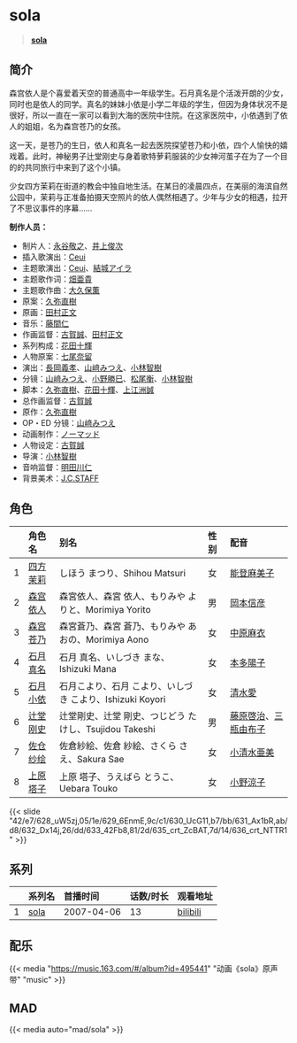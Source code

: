 # sola


> <u>**[sola](https://bgm.tv/subject/798)**</u>

## 简介

森宫依人是个喜爱着天空的普通高中一年级学生。石月真名是个活泼开朗的少女，同时也是依人的同学。真名的妹妹小依是小学二年级的学生，但因为身体状况不是很好，所以一直在一家可以看到大海的医院中住院。在这家医院中，小依遇到了依人的姐姐，名为森宫苍乃的女孩。

这一天，是苍乃的生日，依人和真名一起去医院探望苍乃和小依，四个人愉快的嬉戏着。此时，神秘男子辻堂刚史与身着歌特萝莉服装的少女神河茧子在为了一个目的的共同旅行中来到了这个小镇。

少女四方茉莉在街道的教会中独自地生活。在某日的凌晨四点，在美丽的海滨自然公园中，茉莉与正准备拍摄天空照片的依人偶然相遇了。少年与少女的相遇，拉开了不思议事件的序幕……

**制作人员：**
- 制片人：[永谷敬之](https://bgm.tv/person/12021)、[井上俊次](https://bgm.tv/person/963)
- 插入歌演出：[Ceui](https://bgm.tv/person/6141)
- 主题歌演出：[Ceui](https://bgm.tv/person/6141)、[結城アイラ](https://bgm.tv/person/5873)
- 主题歌作词：[畑亜貴](https://bgm.tv/person/7329)
- 主题歌作曲：[大久保薫](https://bgm.tv/person/3455)
- 原案：[久弥直樹](https://bgm.tv/person/6717)
- 原画：[田村正文](https://bgm.tv/person/12608)
- 音乐：[藤間仁](https://bgm.tv/person/2749)
- 作画监督：[古賀誠](https://bgm.tv/person/1191)、[田村正文](https://bgm.tv/person/12608)
- 系列构成：[花田十輝](https://bgm.tv/person/262)
- 人物原案：[七尾奈留](https://bgm.tv/person/1341)
- 演出：[長岡義孝](https://bgm.tv/person/26852)、[山﨑みつえ](https://bgm.tv/person/8482)、[小林智樹](https://bgm.tv/person/2904)
- 分镜：[山﨑みつえ](https://bgm.tv/person/8482)、[小野勝巳](https://bgm.tv/person/3206)、[松尾衡](https://bgm.tv/person/2567)、[小林智樹](https://bgm.tv/person/2904)
- 脚本：[久弥直樹](https://bgm.tv/person/6717)、[花田十輝](https://bgm.tv/person/262)、[上江洲誠](https://bgm.tv/person/1599)
- 总作画监督：[古賀誠](https://bgm.tv/person/1191)
- 原作：[久弥直樹](https://bgm.tv/person/6717)
- OP・ED 分镜：[山﨑みつえ](https://bgm.tv/person/8482)
- 动画制作：[ノーマッド](https://bgm.tv/person/3118)
- 人物设定：[古賀誠](https://bgm.tv/person/1191)
- 导演：[小林智樹](https://bgm.tv/person/2904)
- 音响监督：[明田川仁](https://bgm.tv/person/477)
- 背景美术：[J.C.STAFF](https://bgm.tv/person/390)

## 角色

|     |   角色名   |   别名  | 性别 |  配音  |
|:--- |:------  |:----      |:---  |:--   |
| 1 | [四方茉莉](https://bgm.tv/character/628) | しほう まつり、Shihou Matsuri | 女 | [能登麻美子](https://bgm.tv/person/3827) |
| 2 | [森宫依人](https://bgm.tv/character/629) | 森宮依人、森宮 依人、もりみや よりと、Morimiya Yorito | 男 | [岡本信彦](https://bgm.tv/person/4950) |
| 3 | [森宫苍乃](https://bgm.tv/character/630) | 森宮蒼乃、森宮 蒼乃、もりみや あおの、Morimiya Aono | 女 | [中原麻衣](https://bgm.tv/person/4145) |
| 4 | [石月真名](https://bgm.tv/character/631) | 石月 真名、いしづき まな、Ishizuki Mana | 女 | [本多陽子](https://bgm.tv/person/4903) |
| 5 | [石月小依](https://bgm.tv/character/632) | 石月こより、石月 こより、いしづき こより、Ishizuki Koyori | 女 | [清水愛](https://bgm.tv/person/4064) |
| 6 | [辻堂刚史](https://bgm.tv/character/633) | 辻堂剛史、辻堂 剛史、つじどう たけし、Tsujidou Takeshi | 男 | [藤原啓治](https://bgm.tv/person/4016)、[三瓶由布子](https://bgm.tv/person/4667) |
| 7 | [佐仓纱绘](https://bgm.tv/character/635) | 佐倉紗絵、佐倉 紗絵、さくら さえ、Sakura Sae | 女 | [小清水亜美](https://bgm.tv/person/4474) |
| 8 | [上原塔子](https://bgm.tv/character/636) | 上原 塔子、うえばら とうこ、Uebara Touko | 女 | [小野涼子](https://bgm.tv/person/4727) |

{{< slide "42/e7/628_uW5zj,05/1e/629_6EnmE,9c/c1/630_UcG11,b7/bb/631_Ax1bR,ab/d8/632_Dx14j,26/dd/633_42Fb8,81/2d/635_crt_ZcBAT,7d/14/636_crt_NTTR1" >}}

## 系列

|     |   系列名   |   首播时间  | 话数/时长  | 观看地址 |
|:---  |:------    |:----      |:---       |:---  |
| 1 |[sola](https://bgm.tv/subject/798)| 2007-04-06 | 13 | [bilibili](https://www.bilibili.com/bangumi/play/ep102457)  |

## 配乐

{{< media "https://music.163.com/#/album?id=495441"
"动画《sola》原声带"
"music" >}}
## MAD

{{< media  auto="mad/sola" >}}
